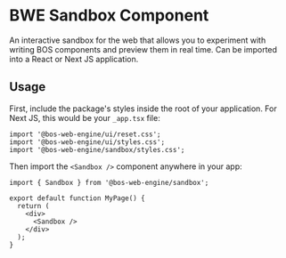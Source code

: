 # BWE Sandbox Component

An interactive sandbox for the web that allows you to experiment with writing BOS components and preview them in real time. Can be imported into a React or Next JS application.

## Usage

First, include the package's styles inside the root of your application. For Next JS, this would be your `_app.tsx` file:

```tsx
import '@bos-web-engine/ui/reset.css';
import '@bos-web-engine/ui/styles.css';
import '@bos-web-engine/sandbox/styles.css';
```

Then import the `<Sandbox />` component anywhere in your app:

```tsx
import { Sandbox } from '@bos-web-engine/sandbox';

export default function MyPage() {
  return (
    <div>
      <Sandbox />
    </div>
  );
}
```
